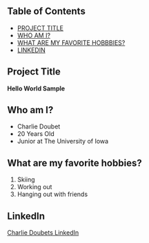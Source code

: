 ## Table of Contents

- [PROJECT TITLE](#Project-Title)
- [WHO AM I?](#Who-am-I?)
- [WHAT ARE MY FAVORITE HOBBBIES?](#What-are-my-favorite-hobbies?)
- [LINKEDIN](#LinkedIn)


## Project Title

**Hello World Sample**

## Who am I?

- Charlie Doubet
- 20 Years Old
- Junior at The University of Iowa

## What are my favorite hobbies? 

1. Skiing
2. Working out
3. Hanging out with friends
   
## LinkedIn

[Charlie Doubets LinkedIn](https://www.linkedin.com/in/charlie-doubet/)
